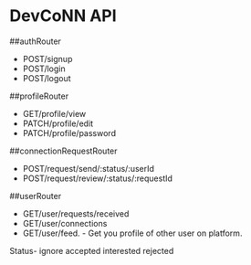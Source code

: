 # DevCoNN API
##authRouter
-  POST/signup
-  POST/login
-  POST/logout

##profileRouter
-  GET/profile/view
-  PATCH/profile/edit
-  PATCH/profile/password

##connectionRequestRouter
-  POST/request/send/:status/:userId
-  POST/request/review/:status/:requestId

##userRouter
-  GET/user/requests/received
-  GET/user/connections
-  GET/user/feed.   - Get you profile of other user on platform.


Status- ignore accepted interested rejected
